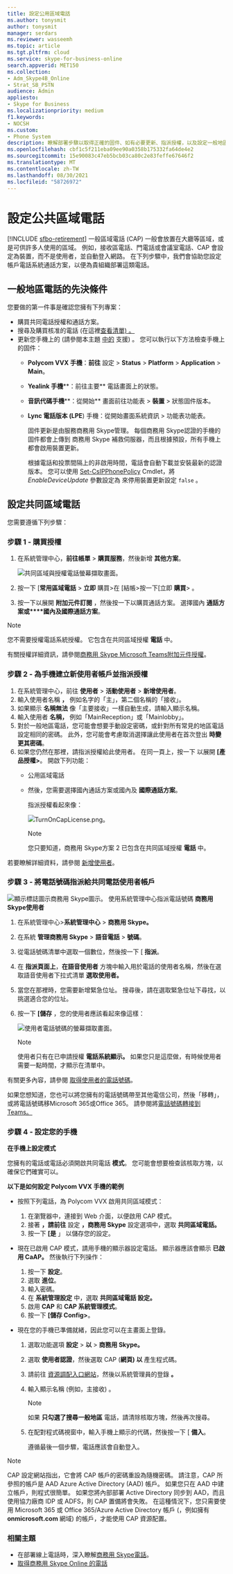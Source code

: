 ```yaml
---
title: 設定公用區域電話
ms.author: tonysmit
author: tonysmit
manager: serdars
ms.reviewer: wasseemh
ms.topic: article
ms.tgt.pltfrm: cloud
ms.service: skype-for-business-online
search.appverid: MET150
ms.collection:
- Adm_Skype4B_Online
- Strat_SB_PSTN
audience: Admin
appliesto:
- Skype for Business
ms.localizationpriority: medium
f1.keywords:
- NOCSH
ms.custom:
- Phone System
description: 瞭解部署步驟以取得正確的固件、如有必要更新、指派授權，以及設定一般地區電話的設定。
ms.openlocfilehash: cbf1c5f211eba09ee90a0358b175332fa64de4e2
ms.sourcegitcommit: 15e90083c47eb5bcb03ca80c2e83feffe67646f2
ms.translationtype: MT
ms.contentlocale: zh-TW
ms.lasthandoff: 08/30/2021
ms.locfileid: "58726972"
---
```

# <a name="set-up-common-area-phones"></a>設定公共區域電話

[!INCLUDE [sfbo-retirement](../../../Hub/includes/sfbo-retirement.md)]
一般區域電話 (CAP) 一般會放置在大廳等區域，或是可供許多人使用的區域。 例如，接收區電話、門電話或會議室電話、CAP 會設定為裝置，而不是使用者，並自動登入網路。 在下列步驟中，我們會協助您設定帳戶電話系統通話方案，以便為貴組織部署這類電話。

## <a name="prerequisites-for-common-area-phones"></a>一般地區電話的先決條件

您要做的第一件事是確認您擁有下列專案：

- 購買共同電話授權和通話方案。
- 搜尋及購買核准的電話 (在這裡[查看清單) 。](deploying-skype-for-business-online-phones.md)
- 更新您手機上的 (請參閱本主題 [中的](getting-phones-for-skype-for-business-online.md) 支援) 。  您可以執行以下方法檢查手機上的固件：
  - **Polycom VVX 手機**：**前往** 設定  >  **Status**  >  **Platform**  >  **Application**  >  **Main**。
  - **Yealink 手機****：前往主要** 電話畫面上的狀態。
  - **音訊代碼手機****：從開始** 畫面前往功能表  >  **裝置**  >  狀態固件版本。
  - **Lync 電話版本 (LPE**) 手機：從開始畫面系統資訊  >  功能表功能表。

    固件更新是由服務商務用 Skype管理。 每個商務用 Skype認證的手機的固件都會上傳到 商務用 Skype 補救伺服器，而且根據預設，所有手機上都會啟用裝置更新。

    根據電話和投票間隔上的非啟用時間，電話會自動下載並安裝最新的認證版本。 您可以使用  [Set-CsIPPhonePolicy](/powershell/module/skype/set-csipphonepolicy) Cmdlet，將 *EnableDeviceUpdate* 參數設定為 來停用裝置更新設定 `false` 。

## <a name="setting-up-a-common-area-phone"></a>設定共同區域電話
您需要遵循下列步驟：

### <a name="step-1---buy-the-licenses"></a>步驟 1 - 購買授權
1. 在系統管理中心，**前往帳單**  >  **購買服務**，然後新增 **其他方案**。

    ![共同區域與授權電話螢幕擷取畫面。](../../images/cap-license.png)
2. 按一下 [**常用區域電話**  >  **立即** 購買>在 [結帳>按一下[立即 **購買**> 。
3. 按一下以展開 **附加元件訂閱** ，然後按一下以購買通話方案。 選擇國內 **通話方案或****國內及國際通話方案**。

> [!Note]
> 您不需要授權電話系統授權。 它包含在共同區域授權 **電話** 中。

有關授權詳細資訊，請參閱[商務用 Skype Microsoft Teams附加元件授權](../../skype-for-business-and-microsoft-teams-add-on-licensing/skype-for-business-and-microsoft-teams-add-on-licensing.md)。

### <a name="step-2---create-a-new-user-account-for-the-phone-and-assign-the-licenses"></a>步驟 2 - 為手機建立新使用者帳戶並指派授權
1. 在系統管理中心，前往 **使用者**  >  **活動使用者**  >  **新增使用者**。
2. 輸入使用者名稱 **，** 例如名字的「主」，第二個名稱的「接收」。
3. 如果顯示 **名稱無法** 像「主要接收」一樣自動生成，請輸入顯示名稱。
4. 輸入使用者 **名稱，** 例如「MainReception」或「Mainlobby」。
5. 對於一般地區電話，您可能會想要手動設定密碼，或針對所有常見的地區電話設定相同的密碼。 此外，您可能會考慮取消選擇讓此使用者在首次登出 **時變更其密碼**。
6. 如果您仍然在那裡，請指派授權給此使用者。 在同一頁上，按一下 以展開 **[產品授權>**。 開啟下列功能：
   - 公用區域電話
   - 然後，您需要選擇國內通話方案或國內及 **國際通話方案**。

     指派授權看起來像：

     ![TurnOnCapLicense.png。](../../images/cap-license-turn-on.png)

     > [!Note]
     > 您只要知道，商務用 Skype方案 2 已包含在共同區域授權 **電話** 中。

若要瞭解詳細資料，請參閱 [新增使用者](https://support.office.com/article/1970f7d6-03b5-442f-b385-5880b9c256ec)。

### <a name="step-3---assign-a-phone-number-to-the-common-area-phone-user-account"></a>步驟 3 - 將電話號碼指派給共同電話使用者帳戶

![顯示標誌圖示商務用 Skype圖示。](../../images/sfb-logo-30x30.png) 使用系統管理中心指派電話號碼 **商務用 Skype使用者**

1. 在系統管理中心>**系統管理中心**  >  **商務用 Skype。**
2. 在系統 **管理商務用 Skype**  >   **語音電話**  >  **號碼**。
3. 從電話號碼清單中選取一個數位，然後按一下 [ **指派**。
4. 在 **指派頁面上**，**在語音使用者** 方塊中輸入用於電話的使用者名稱，然後在選取語音使用者下拉式清單 **選取使用者。**
5. 當您在那裡時，您需要新增緊急位址。 搜尋後，請在選取緊急位址下尋找，以挑選適合您的位址。
6. 按一下 **[儲存** ，您的使用者應該看起來像這樣：

    ![使用者電話號碼的螢幕擷取畫面。](../../images/cap-user-number.png)

   > [!Note]
   > 使用者只有在已申請授權 **電話系統顯示。** 如果您只是這麼做，有時候使用者需要一點時間，才顯示在清單中。

有關更多內容，請參閱 [取得使用者的電話號碼](/microsoftteams/getting-phone-numbers-for-your-users)。

如果您想知道，您也可以將您擁有的電話號碼帶至其他電信公司，然後「移轉」，或將電話號碼移Microsoft 365或Office 365。 請參閱將[電話號碼轉接到 Teams。](/microsoftteams/phone-number-calling-plans/transfer-phone-numbers-to-teams)

### <a name="step-4---setting-up-your-phone"></a>步驟 4 - 設定您的手機

**在手機上設定模式**

您擁有的電話或電話必須開啟共同電話 **模式**。 您可能會想要檢查該核取方塊，以確保它們確實可以。

**以下是如何設定 Polycom VVX 手機的範例**

- 按照下列電話，為 Polycom VVX 啟用共同區域模式：
    1. 在瀏覽器中，連接到 Web 介面，以便啟用 CAP 模式。
    2. 接著 **，請前往** 設定 **，商務用 Skype** 設定選項中，選取 **共同區域電話。**
    3. 按一下 **[是** 」 以儲存您的設定。

- 現在已啟用 CAP 模式，請用手機的顯示器設定電話。 顯示器應該會顯示 **已啟用 CaAP。** 然後執行下列操作：

    1. 按一下 **設定**。
    2. 選取 **進位**。
    3. 輸入密碼。
    4. 在 **系統管理設定** 中，選取 **共同區域電話 設定。**
    5. 啟用 **CAP** 和 **CAP 系統管理模式**。
    6. 按一下 **[儲存 Config>**。

- 現在您的手機已準備就緒，因此您可以在主畫面上登錄。

    1. 選取功能選項 **設定**  >  **以**  >  **商務用 Skype。**
    2. 選取 **使用者認證**，然後選取 CAP (**網頁) 以** 產生程式碼。
    3. 請前往 [資源調配入口網站](https://aka.ms/skypecap)，然後以系統管理員的登錄 **。**
    4. 輸入顯示名稱 (例如，主接收) 。

       > [!Note]
       > 如果 **只勾選了搜尋一般地區** 電話，請清除核取方塊，然後再次搜尋。

    5. 在配對程式碼視窗中，輸入手機上顯示的代碼，然後按一下 [ **備入**。

        遵循最後一個步驟，電話應該會自動登入。


> [!NOTE]
> CAP 設定網站指出，它會將 CAP 帳戶的密碼重設為隨機密碼。 請注意，CAP 所參照的帳戶是 AAD Azure Active Directory (AAD) 帳戶。 如果您只在 AAD 中建立帳戶，則程式很簡單。 如果您將內部部署 Active Directory 同步到 AAD，而且使用協力廠商 IDP 或 ADFS，則 CAP 置備將會失敗。 在這種情況下，您只需要使用 Microsoft 365 或 Office 365/Azure Active Directory 帳戶 (，例如擁有 **onmicrosoft.com** 網域) 的帳戶，才能使用 CAP 資源配置。


### <a name="related-topics"></a>相關主題

- 在部署線上電話時，深入瞭解[商務用 Skype電話](deploying-skype-for-business-online-phones.md)。
- [取得商務用 Skype Online 的電話](getting-phones-for-skype-for-business-online.md)

